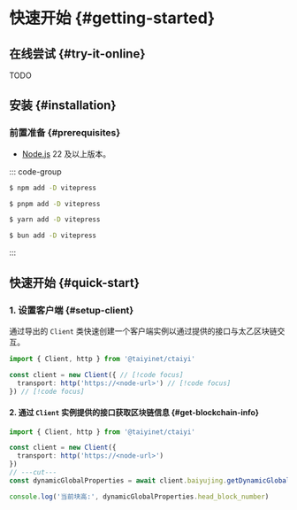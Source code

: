# 快速开始 {#getting-started}

## 在线尝试 {#try-it-online}

TODO

## 安装 {#installation}

### 前置准备 {#prerequisites}

- [Node.js](https://nodejs.org/) 22 及以上版本。

::: code-group

```sh [npm]
$ npm add -D vitepress
```

```sh [pnpm]
$ pnpm add -D vitepress
```

```sh [yarn]
$ yarn add -D vitepress
```

```sh [bun]
$ bun add -D vitepress
```

:::

## 快速开始 {#quick-start}

### 1. 设置客户端 {#setup-client}

通过导出的 `Client` 类快速创建一个客户端实例以通过提供的接口与太乙区块链交互。

```ts twoslash
import { Client, http } from '@taiyinet/ctaiyi'

const client = new Client({ // [!code focus]
  transport: http('https://<node-url>') // [!code focus]
}) // [!code focus]
```

#### 2. 通过 `Client` 实例提供的接口获取区块链信息 {#get-blockchain-info}

```ts twoslash
import { Client, http } from '@taiyinet/ctaiyi'

const client = new Client({
  transport: http('https://<node-url>')
})
// ---cut---
const dynamicGlobalProperties = await client.baiyujing.getDynamicGlobalProperties()

console.log('当前块高:', dynamicGlobalProperties.head_block_number)
```
